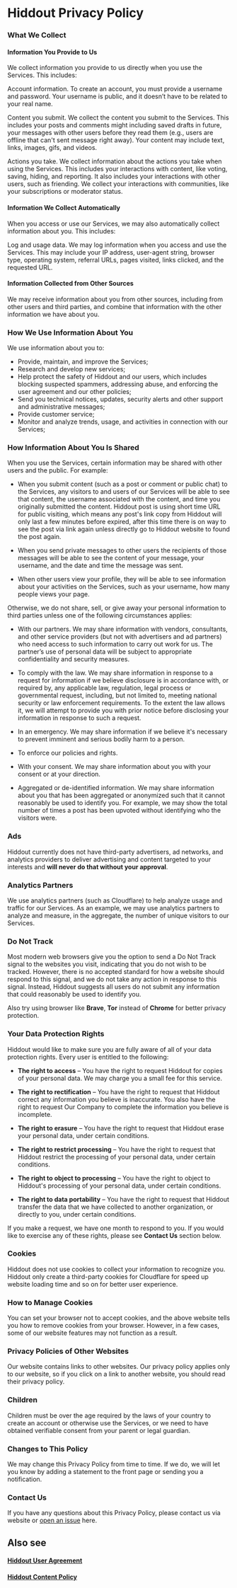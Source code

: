 # Hiddout Privacy Policy
### What We Collect
#### Information You Provide to Us
We collect information you provide to us directly when you use the Services. This includes:

Account information.  To create an account, you must provide a username and password. 
Your username is public, and it doesn’t have to be related to your real name. 

Content you submit.  We collect the content you submit to the Services. 
This includes your posts and comments might including saved drafts in future, your messages with other users before they read them (e.g., users are offline that can't sent message right away).
Your content may include text, links, images, gifs, and videos.

Actions you take.  We collect information about the actions you take when using the Services. 
This includes your interactions with content, like voting, saving, hiding, and reporting. 
It also includes your interactions with other users, such as friending. We collect your interactions with communities, like your subscriptions or moderator status. 

#### Information We Collect Automatically
When you access or use our Services, we may also automatically collect information about you. This includes:

Log and usage data.  We may log information when you access and use the Services. 
This may include your IP address, user-agent string, browser type, operating system, referral URLs, pages visited, links clicked, and the requested URL. 

#### Information Collected from Other Sources
We may receive information about you from other sources, including from other users and third parties, and combine that information with the other information we have about you.

### How We Use Information About You
We use information about you to:
* Provide, maintain, and improve the Services;
* Research and develop new services;
* Help protect the safety of Hiddout and our users, which includes blocking suspected spammers, addressing abuse, and enforcing the user agreement and our other policies;
* Send you technical notices, updates, security alerts and other support and administrative messages;
* Provide customer service;
* Monitor and analyze trends, usage, and activities in connection with our Services;

### How Information About You Is Shared
When you use the Services, certain information may be shared with other users and the public. For example:

* When you submit content (such as a post or comment or public chat) to the Services, any visitors to and users of our Services will be able to see that content, the username associated with the content, and time you originally submitted the content.
Hiddout post is using short time URL for public visiting, which means any post's link copy from Hiddout will only last a few minutes before expired, after this time there is on way to see the post via link again unless directly go to Hiddout website to found the post again.

* When you send private messages to other users the recipients of those messages will be able to see the content of your message, your username, and the date and time the message was sent. 

* When other users view your profile, they will be able to see information about your activities on the Services, such as your username, how many people views your page.

Otherwise, we do not share, sell, or give away your personal information to third parties unless one of the following circumstances applies:
* With our partners.  We may share information with vendors, consultants, and other service providers (but not with advertisers and ad partners) who need access to such information to carry out work for us. The partner’s use of personal data will be subject to appropriate confidentiality and security measures.

* To comply with the law.  We may share information in response to a request for information if we believe disclosure is in accordance with, or required by, any applicable law, regulation, legal process or governmental request, including, but not limited to, meeting national security or law enforcement requirements. To the extent the law allows it, we will attempt to provide you with prior notice before disclosing your information in response to such a request.

* In an emergency.  We may share information if we believe it's necessary to prevent imminent and serious bodily harm to a person.

* To enforce our policies and rights.

* With your consent.  We may share information about you with your consent or at your direction.

* Aggregated or de-identified information.  We may share information about you that has been aggregated or anonymized such that it cannot reasonably be used to identify you. For example, we may show the total number of times a post has been upvoted without identifying who the visitors were.

### Ads
Hiddout currently does not have third-party advertisers, ad networks, and analytics providers to deliver advertising and content targeted to your interests and **will never do that without your approval**. 

### Analytics Partners
We use analytics partners (such as Cloudflare) to help analyze usage and traffic for our Services. As an example, we may use analytics partners to analyze and measure, in the aggregate, the number of unique visitors to our Services.

### Do Not Track
Most modern web browsers give you the option to send a Do Not Track signal to the websites you visit, indicating that you do not wish to be tracked. However, there is no accepted standard for how a website should respond to this signal, and we do not take any action in response to this signal. 
Instead, Hiddout suggests all users do not submit any information that could reasonably be used to identify you.

Also try using browser like **Brave**, **Tor** instead of **Chrome** for better privacy protection. 

### Your Data Protection Rights
Hiddout would like to make sure you are fully aware of all of your data protection rights. Every user is entitled to the following:

* **The right to access** – You have the right to request Hiddout for copies of your personal data. We may charge you a small fee for this service.

* **The right to rectification** – You have the right to request that Hiddout correct any information you believe is inaccurate. You also have the right to request Our Company to complete the information you believe is incomplete.

* **The right to erasure** – You have the right to request that Hiddout erase your personal data, under certain conditions.

* **The right to restrict processing** – You have the right to request that Hiddout restrict the processing of your personal data, under certain conditions.

* **The right to object to processing** – You have the right to object to Hiddout's processing of your personal data, under certain conditions.

* **The right to data portability** – You have the right to request that Hiddout transfer the data that we have collected to another organization, or directly to you, under certain conditions.

If you make a request, we have one month to respond to you. If you would like to exercise any of these rights, please see **Contact Us** section below.

### Cookies
Hiddout does not use cookies to collect your information to recognize you. Hiddout only create a third-party cookies for Cloudflare for speed up website loading time and so on for better user experience.

### How to Manage Cookies
You can set your browser not to accept cookies, and the above website tells you how to remove cookies from your browser. However, in a few cases, some of our website features may not function as a result.

### Privacy Policies of Other Websites
Our website contains links to other websites. Our privacy policy applies only to our website, so if you click on a link to another website, you should read their privacy policy.

### Children
Children must be over the age required by the laws of your country to create an account or otherwise use the Services, or we need to have obtained verifiable consent from your parent or legal guardian.

### Changes to This Policy
We may change this Privacy Policy from time to time. If we do, we will let you know by adding a statement to the front page or sending you a notification.

### Contact Us
If you have any questions about this Privacy Policy, please contact us via website or [open an issue](https://github.com/hiddout/hiddout-policies/issues) here.

## Also see
#### [Hiddout User Agreement](https://github.com/hiddout/hiddout-policies/blob/master/UserAgreement.md)

#### [Hiddout Content Policy](https://github.com/hiddout/hiddout-policies/blob/master/ContentPolicy.md)
